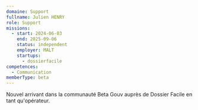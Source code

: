 ```yaml
---
domaine: Support
fullname: Julien HENRY
role: Support
missions:
  - start: 2024-06-03
    end: 2025-09-06
    status: independent
    employer: MALT
    startups:
      - dossierfacile
competences:
  - Communication
memberType: beta
---
```

Nouvel arrivant dans la communauté Beta Gouv auprès de Dossier Facile en tant qu'opérateur.
